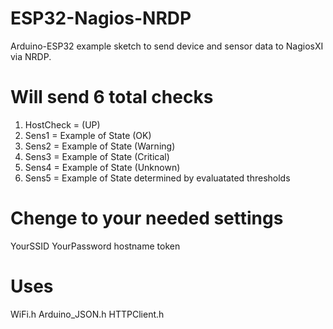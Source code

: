 # ESP32-Nagios-NRDP
Arduino-ESP32 example sketch to send device and sensor data to NagiosXI via NRDP.

# Will send 6 total checks
1. HostCheck = (UP)
2. Sens1 = Example of State (OK)
3. Sens2 = Example of State (Warning)
4. Sens3 = Example of State (Critical)
5. Sens4 = Example of State (Unknown)
6. Sens5 = Example of State determined by evaluatated thresholds

# Chenge to your needed settings
YourSSID
YourPassword
hostname
token

# Uses
WiFi.h
Arduino_JSON.h
HTTPClient.h
